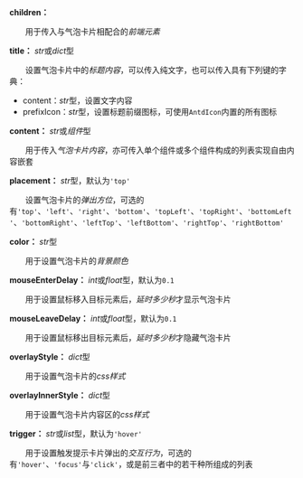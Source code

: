 **children：**

　　用于传入与气泡卡片相配合的*前端元素*

**title：** *str*或*dict*型

　　设置气泡卡片中的*标题内容*，可以传入纯文字，也可以传入具有下列键的字典：

- content：*str*型，设置文字内容
- prefixIcon：*str*型，设置标题前缀图标，可使用`AntdIcon`内置的所有图标

**content：** *str*或*组件*型

　　用于传入*气泡卡片内容*，亦可传入单个组件或多个组件构成的列表实现自由内容嵌套

**placement：** *str*型，默认为`'top'`

　　设置气泡卡片的*弹出方位*，可选的有`'top'`、`'left'`、`'right'`、`'bottom'`、`'topLeft'`、`'topRight'`、`'bottomLeft'`、`'bottomRight'`、`'leftTop'`、`'leftBottom'`、`'rightTop'`、`'rightBottom'`

**color：** *str*型

　　用于设置气泡卡片的*背景颜色*

**mouseEnterDelay：** *int*或*float*型，默认为`0.1`

　　用于设置鼠标移入目标元素后，*延时多少秒*才显示气泡卡片

**mouseLeaveDelay：** *int*或*float*型，默认为`0.1`

　　用于设置鼠标移出目标元素后，*延时多少秒*才隐藏气泡卡片

**overlayStyle：** *dict*型

　　用于设置气泡卡片的*css样式*

**overlayInnerStyle：** *dict*型

　　用于设置气泡卡片内容区的*css样式*

**trigger：** *str*或*list*型，默认为`'hover'`

　　用于设置触发提示卡片弹出的*交互行为*，可选的有`'hover'`、`'focus'`与`'click'`，或是前三者中的若干种所组成的列表

